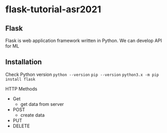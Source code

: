 # flask-tutorial-asr2021

## Flask 
Flask is web application framework written in Python. We can develop API for ML

## Installation
Check Python version
`python --version`
`pip --version`
`python3.x -m pip install flask`

HTTP Methods
- Get
  - get data from server
- POST
  - create data
- PUT
- DELETE
